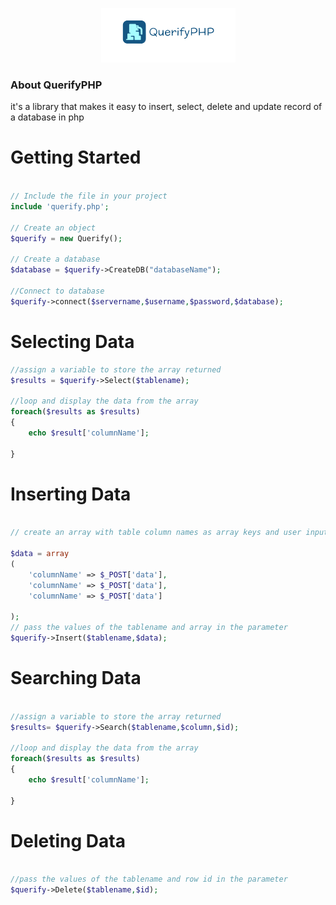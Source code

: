 <p align="center">
  <img src="img/querify.PNG" alt="QuerifyPHP">
</p>

### About QuerifyPHP
it's a library that makes it easy to insert, select, delete and update record of a database in php

# Getting Started

```php

// Include the file in your project
include 'querify.php';

// Create an object
$querify = new Querify();

// Create a database
$database = $querify->CreateDB("databaseName");

//Connect to database
$querify->connect($servername,$username,$password,$database);


```

# Selecting Data
```php
//assign a variable to store the array returned 
$results = $querify->Select($tablename);

//loop and display the data from the array
foreach($results as $results)
{
	echo $result['columnName'];

}
```

# Inserting Data
```php

// create an array with table column names as array keys and user inputs as array values

$data = array 
(
	'columnName' => $_POST['data'],
	'columnName' => $_POST['data'],
	'columnName' => $_POST['data']

);
// pass the values of the tablename and array in the parameter
$querify->Insert($tablename,$data);

```

# Searching Data
```php

//assign a variable to store the array returned 
$results= $querify->Search($tablename,$column,$id);

//loop and display the data from the array
foreach($results as $results)
{
	echo $result['columnName'];

}

```

# Deleting Data
```php

//pass the values of the tablename and row id in the parameter
$querify->Delete($tablename,$id);

```
